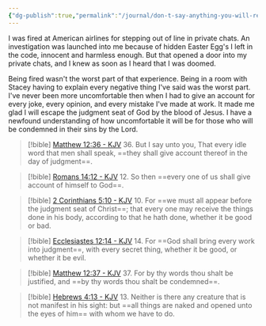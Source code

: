 ```yaml
---
{"dg-publish":true,"permalink":"/journal/don-t-say-anything-you-will-regret/","tags":["jobhunt"],"created":"May 24, 2024, 4:24 PM"}
---
```



I was fired at American airlines for stepping out of line in private chats. An investigation was launched into me because of hidden Easter Egg's I left in the code, innocent and harmless enough. But that opened a door into my private chats, and I knew as soon as I heard that I was doomed.

Being fired wasn't the worst part of that experience. Being in a room with Stacey having to explain every negative thing I've said was the worst part. I've never been more uncomfortable then when I had to give an account for every joke, every opinion, and every mistake I've made at work. It made me glad I will escape the judgment seat of God by the blood of Jesus. I have a newfound understanding of how uncomfortable it will be for those who will be condemned in their sins by the Lord.

> [!bible] [Matthew 12:36 - KJV](https://bible-api.com/Matthew+12:36?translation=kjv)
> 36. But I say unto you, That every idle word that men shall speak, ==they shall give account thereof in the day of judgment==.

> [!bible] [Romans 14:12 - KJV](https://bible-api.com/Romans+14:12?translation=kjv)
> 12. So then ==every one of us shall give account of himself to God==.

> [!bible] [2 Corinthians 5:10 - KJV](https://bible-api.com/2+Corinthians+5:10?translation=kjv)
> 10. For ==we must all appear before the judgment seat of Christ==; that every one may receive the things done in his body, according to that he hath done, whether it be good or bad.

> [!bible] [Ecclesiastes 12:14 - KJV](https://bible-api.com/Ecclesiastes+12:14?translation=kjv)
> 14. For ==God shall bring every work into judgment==, with every secret thing, whether it be good, or whether it be evil.

> [!bible] [Matthew 12:37 - KJV](https://bible-api.com/Matthew+12:37?translation=kjv)
> 37. For by thy words thou shalt be justified, and ==by thy words thou shalt be condemned==.

> [!bible] [Hebrews 4:13 - KJV](https://bible-api.com/Hebrews+4:13?translation=kjv)
> 13. Neither is there any creature that is not manifest in his sight: but ==all things are naked and opened unto the eyes of him== with whom we have to do.

